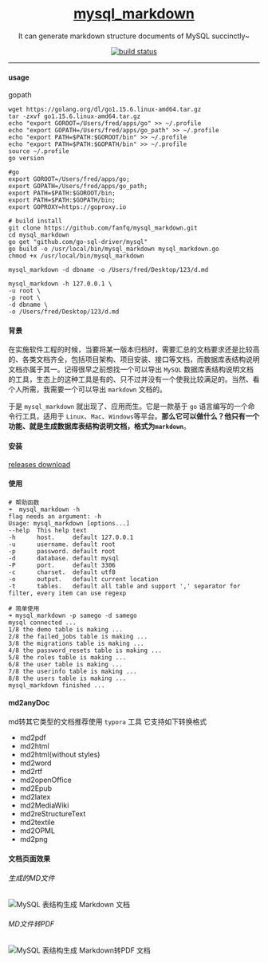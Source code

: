 <h1 align="center">
  <a href="https://github.com/alicfeng/mysql_markdown">
    mysql_markdown
  </a>
</h1>
<p align="center">
  It can generate markdown structure documents of MySQL succinctly~
</p>
<p align="center">
  <a href="https://github.com/alicfeng/mysql_markdown">
    <img src="https://travis-ci.org/alicfeng/mysql_markdown.svg?branch=master" alt="build status">
  </a>
</p>


___

#### usage
gopath
```
wget https://golang.org/dl/go1.15.6.linux-amd64.tar.gz
tar -zxvf go1.15.6.linux-amd64.tar.gz
echo "export GOROOT=/Users/fred/apps/go" >> ~/.profile
echo "export GOPATH=/Users/fred/apps/go_path" >> ~/.profile
echo "export PATH=$PATH:$GOROOT/bin" >> ~/.profile
echo "export PATH=$PATH:$GOPATH/bin" >> ~/.profile
source ~/.profile
go version

#go   
export GOROOT=/Users/fred/apps/go;  
export GOPATH=/Users/fred/apps/go_path;  
export PATH=$PATH:$GOROOT/bin;
export PATH=$PATH:$GOPATH/bin;
export GOPROXY=https://goproxy.io
```

```shell
# build install
git clone https://github.com/fanfq/mysql_markdown.git
cd mysql_markdown
go get "github.com/go-sql-driver/mysql"
go build -o /usr/local/bin/mysql_markdown mysql_markdown.go
chmod +x /usr/local/bin/mysql_markdown

mysql_markdown -d dbname -o /Users/fred/Desktop/123/d.md
```


```
mysql_markdown -h 127.0.0.1 \
-u root \
-p root \
-d dbname \
-o /Users/fred/Desktop/123/d.md
```


#### 背景

在实施软件工程的时候，当要将某一版本归档时，需要汇总的文档要求还是比较高的、各类文档齐全，包括项目架构、项目安装、接口等文档，而数据库表结构说明文档亦属于其一。记得很早之前想找一个可以导出 `MySQL` 数据库表结构说明文档的工具，生态上的这种工具是有的、只不过并没有一个使我比较满足的。当然、看个人所需，我需要一个可以导出 `markdown` 文档的。

于是 `mysql_markdown` 就出现了、应用而生。它是一款基于 `go` 语言编写的一个命令行工具，适用于 `Linux`、`Mac`、`Windows`等平台。**那么它可以做什么？他只有一个功能、就是生成数据库表结构说明文档，格式为`markdown`**。



#### 安装
[releases download](https://github.com/alicfeng/mysql_markdown/releases)




#### 使用

```shell
# 帮助函数
➜  mysql_markdown -h
flag needs an argument: -h
Usage: mysql_markdown [options...]
--help  This help text
-h      host.     default 127.0.0.1
-u      username. default root
-p      password. default root
-d      database. default mysql
-P      port.     default 3306
-c      charset.  default utf8
-o      output.   default current location
-t      tables.   default all table and support ',' separator for filter, every item can use regexp

# 简单使用
➜ mysql_markdown -p samego -d samego
mysql connected ...
1/8 the demo table is making ...
2/8 the failed_jobs table is making ...
3/8 the migrations table is making ...
4/8 the password_resets table is making ...
5/8 the roles table is making ...
6/8 the user table is making ...
7/8 the userinfo table is making ...
8/8 the users table is making ...
mysql_markdown finished ...
```


#### md2anyDoc
md转其它类型的文档推荐使用 `typora` 工具 它支持如下转换格式
- md2pdf
- md2html
- md2html(without styles)
- md2word
- md2rtf
- md2openOffice
- md2Epub
- md2latex
- md2MediaWiki
- md2reStructureText
- md2textile
- md2OPML
- md2png



#### 文档页面效果
###### 生成的MD文件
![MySQL 表结构生成 Markdown 文档](https://upload-images.jianshu.io/upload_images/1678789-8050fa3687e575db.png)


###### MD文件转PDF
![MySQL 表结构生成 Markdown转PDF 文档](https://upload-images.jianshu.io/upload_images/1678789-5b5d3abfc3454352.png)
